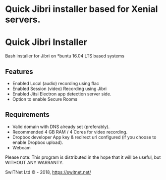 Quick Jibri installer based for Xenial servers.
=======
# Quick Jibri Installer
Bash installer for Jibri on *buntu 16.04 LTS based systems

## Features
* Enabled Local (audio) recording using flac
* Enabled Session (video) Recording using Jibri
* Enabled Jitsi Electron app detection server side.
* Option to enable Secure Rooms

## Requirements
* Valid domain with DNS already set (preferably).
* Recommended 4 GB RAM / 4 Cores for video recording.
* Dropbox developer App key & redirect url configured (if you choose to enable Dropbox upload).
* Webcam

Please note: This program is distributed in the hope that it will be useful, but WITHOUT ANY WARRANTY.

SwITNet Ltd © - 2018, https://switnet.net/
